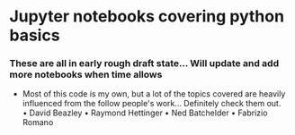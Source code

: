 # Jupyter notebooks covering python basics
### These are all in early rough draft state... Will update and add more notebooks when time allows 
* Most of this code is my own, but a lot of the topics covered are heavily influenced from the follow people's work... Definitely check them out.    
• David Beazley
• Raymond Hettinger
• Ned Batchelder 
• Fabrizio Romano 
